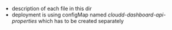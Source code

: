 - description of each file in this dir
- deployment is using configMap named *cloudd-dashboard-api-properties* which has to be created separately 


